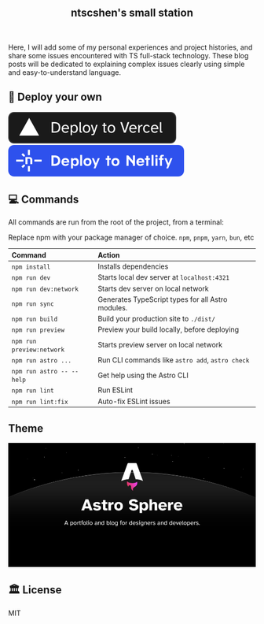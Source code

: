 <h2 align="center">ntscshen's small station</h2>
<br>

Here, I will add some of my personal experiences and project histories, and share some issues encountered with TS full-stack technology. These blog posts will be dedicated to explaining complex issues clearly using simple and easy-to-understand language.

## 🚀 Deploy your own

[![Deploy with Vercel](_deploy_vercel.svg)](https://vercel.com/new/clone?repository-url=https://github.com/markhorn-dev/astro-sphere)
[![Deploy with Netlify](_deploy_netlify.svg)](https://app.netlify.com/start/deploy?repository=https://github.com/markhorn-dev/astro-sphere)

## 💻 Commands

All commands are run from the root of the project, from a terminal:

Replace npm with your package manager of choice. `npm`, `pnpm`, `yarn`, `bun`, etc

| Command                   | Action                                            |
| :------------------------ | :------------------------------------------------ |
| `npm install`             | Installs dependencies                             |
| `npm run dev`             | Starts local dev server at `localhost:4321`       |
| `npm run dev:network`     | Starts dev server on local network                |
| `npm run sync`            | Generates TypeScript types for all Astro modules. |
| `npm run build`           | Build your production site to `./dist/`           |
| `npm run preview`         | Preview your build locally, before deploying      |
| `npm run preview:network` | Starts preview server on local network            |
| `npm run astro ...`       | Run CLI commands like `astro add`, `astro check`  |
| `npm run astro -- --help` | Get help using the Astro CLI                      |
| `npm run lint`            | Run ESLint                                        |
| `npm run lint:fix`        | Auto-fix ESLint issues                            |

## Theme

[![astrosphere](./public/open-graph.jpg)](https://astro.build/themes/details/astrosphere/)

## 🏛️ License

MIT
